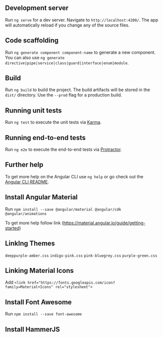 ## Development server

Run `ng serve` for a dev server. Navigate to `http://localhost:4200/`. The app will automatically reload if you change any of the source files.

## Code scaffolding

Run `ng generate component component-name` to generate a new component. You can also use `ng generate directive|pipe|service|class|guard|interface|enum|module`.

## Build

Run `ng build` to build the project. The build artifacts will be stored in the `dist/` directory. Use the `--prod` flag for a production build.

## Running unit tests

Run `ng test` to execute the unit tests via [Karma](https://karma-runner.github.io).

## Running end-to-end tests

Run `ng e2e` to execute the end-to-end tests via [Protractor](http://www.protractortest.org/).

## Further help

To get more help on the Angular CLI use `ng help` or go check out the [Angular CLI README](https://github.com/angular/angular-cli/blob/master/README.md).

## Install Angular Material
 
Run `npm install --save @angular/material @angular/cdk @angular/animations`

To get more help follow link (https://material.angular.io/guide/getting-started)

## LinkIng Themes

`deeppurple-amber.css`
`indigo-pink.css`
`pink-bluegrey.css`
`purple-green.css`

## Linking Material Icons

Add `<link href="https://fonts.googleapis.com/icon?family=Material+Icons" rel="stylesheet">`

## Install Font Awesome

Run `npm install --save font-awesome`



## Install HammerJS